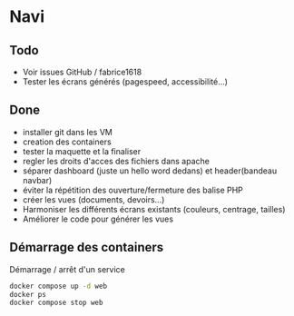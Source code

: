 # Navi

## Todo
- Voir issues GitHub / fabrice1618
- Tester les écrans générés (pagespeed, accessibilité...)

## Done
- installer git dans les VM
- creation des containers
- tester la maquette et la finaliser
- regler les droits d'acces des fichiers dans apache
- séparer dashboard (juste un hello word dedans) et header(bandeau navbar)
- éviter la répétition des ouverture/fermeture des balise PHP
- créer les vues (documents, devoirs...)
- Harmoniser les différents écrans existants (couleurs, centrage, tailles)
- Améliorer le code pour générer les vues

## Démarrage des containers

Démarrage / arrêt d'un service

```bash
docker compose up -d web
docker ps
docker compose stop web
```